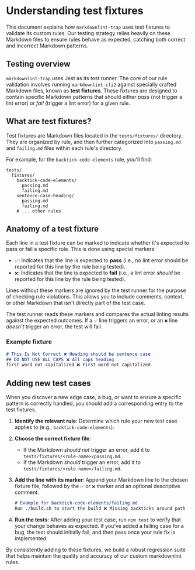 # Understanding test fixtures

This document explains how `markdownlint-trap` uses test fixtures to validate its custom rules. Our testing strategy relies heavily on these Markdown files to ensure rules behave as expected, catching both correct and incorrect Markdown patterns.

## Testing overview

`markdownlint-trap` uses Jest as its test runner. The core of our rule validation involves running `markdownlint-cli2` against specially crafted Markdown files, known as **test fixtures**. These fixtures are designed to contain specific Markdown patterns that should either *pass* (not trigger a lint error) or *fail* (trigger a lint error) for a given rule.

## What are test fixtures?

Test fixtures are Markdown files located in the `tests/fixtures/` directory. They are organized by rule, and then further categorized into `passing.md` and `failing.md` files within each rule's directory.

For example, for the `backtick-code-elements` rule, you'll find:

```text
tests/
  fixtures/
    backtick-code-elements/
      passing.md
      failing.md
    sentence-case-heading/
      passing.md
      failing.md
    # ... other rules
```

## Anatomy of a test fixture

Each line in a test fixture can be marked to indicate whether it's expected to pass or fail a specific rule. This is done using special markers:

- `✅`: Indicates that the line is expected to **pass** (i.e., no lint error should be reported for this line by the rule being tested).
- `❌`: Indicates that the line is expected to **fail** (i.e., a lint error *should* be reported for this line by the rule being tested).

Lines without these markers are ignored by the test runner for the purpose of checking rule violations. This allows you to include comments, context, or other Markdown that isn't directly part of the test case.

The test runner reads these markers and compares the actual linting results against the expected outcomes. If a `✅` line triggers an error, or an `❌` line *doesn't* trigger an error, the test will fail.

### Example fixture

```markdown
# This Is Not Correct ❌ Heading should be sentence case
## DO NOT USE ALL CAPS ❌ All caps heading
first word not capitalized ❌ First word not capitalized
```

## Adding new test cases

When you discover a new edge case, a bug, or want to ensure a specific pattern is correctly handled, you should add a corresponding entry to the test fixtures.

1. **Identify the relevant rule**: Determine which rule your new test case applies to (e.g., `backtick-code-elements`).
2. **Choose the correct fixture file**:
    - If the Markdown *should not* trigger an error, add it to `tests/fixtures/<rule-name>/passing.md`.
    - If the Markdown *should* trigger an error, add it to `tests/fixtures/<rule-name>/failing.md`.
3. **Add the line with its marker**: Append your Markdown line to the chosen fixture file, followed by the `✅` or `❌` marker and an optional descriptive comment.

    ```markdown
    # Example for backtick-code-elements/failing.md
    Run ./build.sh to start the build ❌ Missing backticks around path
    ```

4. **Run the tests**: After adding your test case, run `npm test` to verify that your change behaves as expected. If you've added a failing case for a bug, the test should initially fail, and then pass once your rule fix is implemented.

By consistently adding to these fixtures, we build a robust regression suite that helps maintain the quality and accuracy of our custom markdownlint rules.
